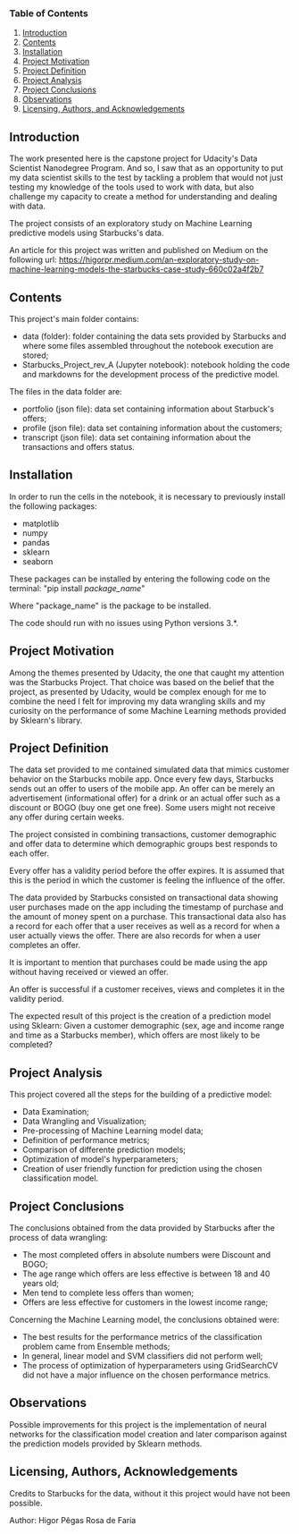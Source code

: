 ### Table of Contents

1. [Introduction](#introduction)
1. [Contents](#contents)
2. [Installation](#installation)
3. [Project Motivation](#motivation)
4. [Project Definition](#definiton)
5. [Project Analysis](#analysis)
6. [Project Conclusions](#conclusions)
7. [Observations](#observations)
8. [Licensing, Authors, and Acknowledgements](#licensing)

## Introduction <a name="introduction"></a>

The work presented here is the capstone project for Udacity's Data Scientist Nanodegree Program. And so, I saw that
as an opportunity to put my data scientist skills to the test by tackling a problem that would not just testing my
knowledge of the tools used to work with data, but also challenge my capacity to create a method for understanding 
and dealing with data.

The project consists of an exploratory study on Machine Learning predictive models using Starbucks's data.

An article for this project was written and published on Medium on the following url:
https://higorpr.medium.com/an-exploratory-study-on-machine-learning-models-the-starbucks-case-study-660c02a4f2b7

## Contents <a name="contents"></a>

This project's main folder contains:
- data (folder): folder containing the data sets provided by Starbucks and where some files assembled throughout
the notebook execution are stored;
- Starbucks_Project_rev_A (Jupyter notebook): notebook holding the code and markdowns for the development process
of the predictive model.

The files in the data folder are:
- portfolio (json file): data set containing information about Starbuck's offers;
- profile (json file): data set containing information about the customers;
- transcript (json file): data set containing information about the transactions and offers status.

## Installation <a name="installation"></a>

In order to run the cells in the notebook, it is necessary to previously install the following packages:
- matplotlib
- numpy
- pandas
- sklearn
- seaborn

These packages can be installed by entering the following code on the terminal:
"pip install *package_name*" 

Where "package_name" is the package to be installed.

The code should run with no issues using Python versions 3.*.

## Project Motivation <a name="motivation"></a>

Among the themes presented by Udacity, the one that caught my attention was the Starbucks Project. That choice was
based on the belief that the project, as presented by Udacity, would be complex enough for me to combine the need
I felt for improving my data wrangling skills and my curiosity on the performance of some Machine Learning methods 
provided by Sklearn's library.

## Project Definition <a name="definition"></a>

The data set provided to me contained simulated data that mimics customer behavior on the Starbucks mobile app. 
Once every few days, Starbucks sends out an offer to users of the mobile app. An offer can be merely an advertisement
(informational offer) for a drink or an actual offer such as a discount or BOGO (buy one get one free). 
Some users might not receive any offer during certain weeks. 

The project consisted in combining transactions, customer demographic and offer data to determine which demographic 
groups best responds to each offer.

Every offer has a validity period before the offer expires. It is assumed that this is the period in which the 
customer is feeling the influence of the offer. 

The data provided by Starbucks consisted on transactional data showing user purchases made on the app including 
the timestamp of purchase and the amount of money spent on a purchase. This transactional data also has a record 
for each offer that a user receives as well as a record for when a user actually views the offer. There are also 
records for when a user completes an offer. 

It is important to mention that purchases could be made using the app without having received or viewed an offer.

An offer is successful if a customer receives, views and completes it in the validity period.

The expected result of this project is the creation of a prediction model using Sklearn: Given a customer demographic 
(sex, age and income range and time as a Starbucks member), which offers are most likely to be completed?

## Project Analysis <a name="analysis"></a>

This project covered all the steps for the building of a predictive model:
- Data Examination;
- Data Wrangling and Visualization;
- Pre-processing of Machine Learning model data;
- Definition of performance metrics;
- Comparison of differente prediction models;
- Optimization of model's hyperparameters;
- Creation of user friendly function for prediction using the chosen classification model.

## Project Conclusions <a name="conclusions"></a>

The conclusions obtained from the data provided by Starbucks after the process of data wrangling:
- The most completed offers in absolute numbers were Discount and BOGO;
- The age range which offers are less effective is between 18 and 40 years old;
- Men tend to complete less offers than women;
- Offers are less effective for customers in the lowest income range;

Concerning the Machine Learning model, the conclusions obtained were:
- The best results for the performance metrics of the classification problem came from Ensemble methods;
- In general, linear model and SVM classifiers did not perform well;
- The process of optimization of hyperparameters using GridSearchCV did not have a major influence on the chosen
performance metrics.

## Observations<a name="observations"></a>

Possible improvements for this project is the implementation of neural networks for the classification model creation 
and later comparison against the prediction models provided by Sklearn methods.

## Licensing, Authors, Acknowledgements<a name="licensing"></a>

Credits to Starbucks for the data, without it this project would have not been possible.

Author: Higor Pêgas Rosa de Faria
